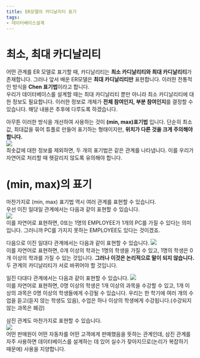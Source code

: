 ```yaml
---
title: ER모델의 카디날리티 표기
tags:
- 데이터베이스설계
---
```


# 최소, 최대 카디날리티
어떤 관계를 ER 모델로 표기할 때, 카디날리티는 **최소 카디날리티와 최대 카디날리티**가 존재합니다. 그러나 앞서 배운 ER모델은 **최대 카디날리티만** 표현합니다. 이러한 전통적인 방식을 **Chen 표기법**이라고 합니다.   
우리가 데이터베이스를 설계할 때는 최대 카디날리티 뿐만 아니라 최소 카디날리티에 대한 정보도 필요합니다. 이러한 정보로 개체가 **전체 참여인지, 부분 참여인지**를 결정할 수 있습니다. 해당 내용은 추후에 다루도록 하겠습니다.

아무튼 이러한 방식을 개선하여 사용하는 것이 **(min, max)표기법** 입니다. 단순히 최소값, 최대값을 묶어 튜플로 만들어 표기하는 형태이지만, **위치가 다른 것을 크게 주의해야 합니다.**      
![](https://i.ibb.co/M83kqRR/1.jpg)     
최솟값에 대한 정보를 제외하면, 두 개의 표기법은 같은 관계를 나타냅니다. 이를 우리가 자연어로 처리할 때 헷갈리지 않도록 유의해야 합니다.

# (min, max)의 표기
마찬가지로 (min, max) 표기법 역시 여러 관계를 표현할 수 있습니다.     
우선 이진 일대일 관계에서는 다음과 같이 표현할 수 있습니다.    
![](https://i.ibb.co/27Z4J9P/2.jpg)    
이를 자연어로 표현하면, 0또는 1명의 EMPLOYEE가 1개의 PC를 가질 수 있다는 의미입니다. 그러니까 PC를 가지지 못하는 EMPLOYEE도 있다는 것이겠죠.    

다음으로 이진 일대다 관계에서는 다음과 같이 표현할 수 있습니다.
![](https://i.ibb.co/yFRcy93/3.jpg)   
이를 자연어로 표현하면, 0개 이상의 학과는 1명의 학생을 가질 수 있고, 1명의 학생은 0개 이상의 학과를 가질 수 있는 것입니다. **그러나 이것은 논리적으로 말이 되지 않습니다.** 두 관계의 카디날리티가 서로 바뀌어야 할 것입니다.    

일진 다대다 관계에서는 다음과 같이 표현할 수 있습니다.
![](https://i.ibb.co/Dr7p8hC/4.jpg)   
이를 자연어로 표현하면, 0명 이상의 학생은 1개 이상의 과목을 수강할 수 있고, 1개 이상의 과목은 0명 이상의 학생들에게 수강될 수 있습니다. 우리는 한 학기에 여러 개의 수업을 듣고(듣지 않는 학생도 있음), 수업은 하나 이상의 학생에게 수강됩니다.(수강되지 않는 과목은 폐강)

삼진 관계도 마찬가지로 표현할 수 있습니다.    
![](https://i.ibb.co/9rQdp8p/5.jpg)     
어떤 판매원이 어떤 자동차를 어떤 고객에게 판매했음을 뜻하는 관계인데, 삼진 관계를 자주 사용하면 데이터베이스를 설계하는 데 있어 실수가 잦아지므로(논리가 복잡하기 때문에) 사용을 지양합니다.
